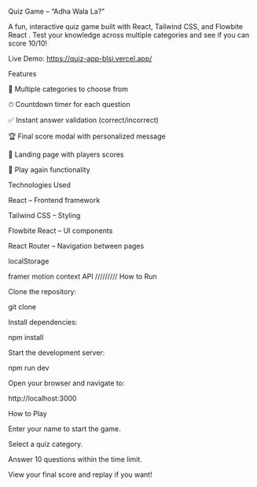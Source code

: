 Quiz Game – “Adha Wala La?”

A fun, interactive quiz game built with React, Tailwind CSS, and Flowbite React . Test your knowledge across multiple categories and see if you can score 10/10!

Live Demo: https://quiz-app-blsi.vercel.app/

Features

🎯 Multiple categories to choose from

⏱ Countdown timer for each question

✅ Instant answer validation (correct/incorrect)

🏆 Final score modal with personalized message

💾 Landing page with players scores 

🔄 Play again functionality

Technologies Used

React – Frontend framework

Tailwind CSS – Styling

Flowbite React – UI components

React Router – Navigation between pages

localStorage

framer motion
context API
/////////
How to Run

Clone the repository:

git clone <your-repo-link>


Install dependencies:

npm install


Start the development server:

npm run dev


Open your browser and navigate to:

http://localhost:3000

How to Play

Enter your name to start the game.

Select a quiz category.

Answer 10 questions within the time limit.

View your final score and replay if you want! 
